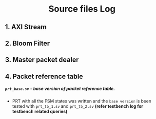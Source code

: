 
# <p align = center> Source files Log </p>

## 1. AXI Stream

## 2. Bloom Filter

## 3. Master packet dealer

## 4. Packet reference table

##### `prt_base.sv` - base version of packet reference table.
- PRT with all the FSM states was written and the `base version` is been tested with `prt_tb_1.sv` and `prt_tb_2.sv` **(refer testbench log for testbench related queries)**

